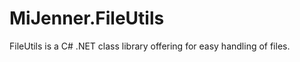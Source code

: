 # MiJenner.FileUtils

FileUtils is a C# .NET class library offering for easy handling of files. 



